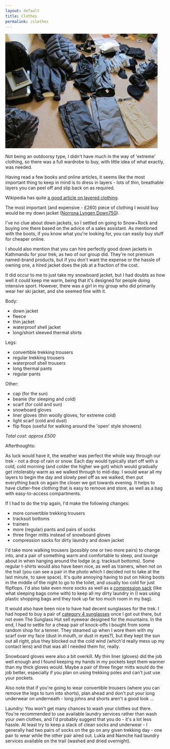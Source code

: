 ```yaml
---
layout: default
title: Clothes
permalink: /clothes
---
```


![](assets/optimised/clothes.jpg "Trekking Clothes")

Not being an outdoorsy type, I didn't have much in the way of 'extreme' clothing, so there was a full wardrobe to buy, with little idea of what exactly, was needed.

Having read a few books and online articles, it seems like the most important thing to keep in mind is to dress in layers - lots of thin, breathable layers you can peel off and slip back on as required.

Wikipedia has quite [a good article on layered clothing](http://en.wikipedia.org/wiki/Layered_clothing).

The most important (and expensive - £260) piece of clothing I would buy would be my down jacket ([Norrona Lyngen Down750](https://www.norrona.com/en-GB/archive/lyngen/lyngen-lightweight-down750-jacket-m2-2012/)).

I've no clue about down jackets, so I settled on going to Snow+Rock and buying one there based on the advice of a sales assistant. As mentioned with the boots, if you know what you're looking for, you can easily buy stuff for cheaper online.

I should also mention that you can hire perfectly good down jackets in Kathmandu for your trek, as two of our group did. They're not premium named-brand products, but if you don't want the expense or the hassle of owning one, a hired jacket does the job at a fraction of the cost.

It did occur to me to just take my snowboard jacket, but I had doubts as how well it could keep me warm, being that it's designed for people doing intensive sport. However, there was a girl in my group who did primarily wear her ski jacket, and she seemed fine with it.

Body:

* down jacket
* fleece
* thin jacket
* waterproof shell jacket
* long/short sleeved thermal shirts


Legs:

* convertible trekking trousers
* regular trekking trousers
* waterproof shell trousers
* long thermal pants
* regular pants


Other:

* cap (for the sun)
* beanie (for sleeping and cold)
* scarf (for cold and sun)
* snowboard gloves
* liner gloves (thin woolly gloves, for extreme cold)
* light scarf (cold and dust)
* flip flops (useful for walking around the 'open' style showers)


*Total cost: approx £500*

Afterthoughts:

As luck would have it, the weather was perfect the whole way through our trek - not a drop of rain or snow. Each day would typically start off with a cold, cold morning (and colder the higher we got) which would gradually get intolerably warm as we walked through to mid-day. I would wear all my layers to begin the day and slowly peel off as we walked, then put everything back on again the closer we got towards evening. It helps to have clutter-free clothing that is easy to remove and store, as well as a bag with easy-to-access compartments.

If I had to do the trip again, I'd make the following changes:

* more convertible trekking trousers
* tracksuit bottoms
* trainers
* more (regular) pants and pairs of socks
* three finger mitts instead of snowboard gloves
* compression sacks for dirty laundry and down jacket


I'd take more walking trousers (possibly one or two more pairs) to change into, and a pair of something warm and comfortable to sleep, and lounge about in when hanging around the lodge (e.g. tracksuit bottoms). Some regular t-shirts would also have been nice, as well as trainers, when not on the trail (you can see a pair in the photo which I decided not to take at the last minute, to save space). It's quite annoying having to put on hiking boots in the middle of the night to go to the toilet, and usually too cold for just flipflops. I'd also take even more socks as well as a [compression sack](http://www.lifeventure.co.uk/htm/packables/compression-stuff-sacks.html) (like what sleeping bags come with) to keep all my dirty laundry in (I was using plastic shopping bags and they took up far too much room in my bag).

It would also have been nice to have had decent sunglasses for the trek. I had hoped to buy a pair of [category 4 sunglasses](http://www.sports-sunglasses-eyewear.co.uk/cat_4_sunglasses.html) once I got out there, but not even The Sunglass Hut sell eyewear designed for the mountains. In the end, I had to settle for a cheap pair of knock-offs I bought from some random shop for a tenner. They steamed up when I wore them with my scarf over my face (dust in mouth, or dust in eyes?), but they kept the sun out all right, plus they blocked out the cold wind (which'd really mess up my contact lens) and that was all I needed them for, really.

Snowboard gloves were also a bit overkill. My thin liner (gloves) did the job well enough and I found keeping my hands in my pockets kept them warmer than my thick gloves would. Maybe a pair of three finger mitts would do the job better, especially if you plan on using trekking poles and can't just use your pockets.

Also note that if you're going to wear convertible trousers (where you can remove the legs to turn into shorts), plan ahead and don't put your long underwear on underneath - long johns and shorts aren't a good look ...

Laundry: You won't get many chances to wash your clothes out there. You're recommended to use available laundry services rather than wash your own clothes, and I'd probably suggest that you do - it's a lot less hassle. At least try to keep a stack of clean socks and underwear - I generally had two pairs of socks on the go on any given trekking day - one pair to wear while the other pair aired out. Lukla and Namche had laundry services available on the trail (washed and dried overnight).
